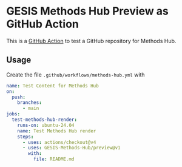 # GESIS Methods Hub Preview as GitHub Action

This is a [GitHub Action](https://github.com/features/actions) to test a GitHub repository for Methods Hub.

## Usage

Create the file `.github/workflows/methods-hub.yml` with

```yaml
name: Test Content for Methods Hub
on:
  push:
    branches:
      - main
jobs:
  test-methods-hub-render:
    runs-on: ubuntu-24.04
    name: Test Methods Hub render
    steps:
      - uses: actions/checkout@v4
      - uses: GESIS-Methods-Hub/preview@v1
        with:
          file: README.md
```